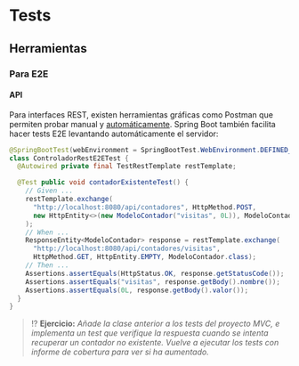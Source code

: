 # Tests

## Herramientas

### Para E2E

#### API

Para interfaces REST, existen herramientas gráficas como Postman que permiten probar manual y [automáticamente](https://medium.com/better-practices/from-manual-to-automated-testing-the-roadblocks-and-the-journey-6333dfacc5ae). Spring Boot también facilita hacer tests E2E levantando automáticamente el servidor:

```java
@SpringBootTest(webEnvironment = SpringBootTest.WebEnvironment.DEFINED_PORT)
class ControladorRestE2ETest {
  @Autowired private final TestRestTemplate restTemplate;

  @Test public void contadorExistenteTest() {
    // Given ...
    restTemplate.exchange(
      "http://localhost:8080/api/contadores", HttpMethod.POST,
      new HttpEntity<>(new ModeloContador("visitas", 0L)), ModeloContador.class
    );
    // When ...
    ResponseEntity<ModeloContador> response = restTemplate.exchange(
      "http://localhost:8080/api/contadores/visitas",
      HttpMethod.GET, HttpEntity.EMPTY, ModeloContador.class);
    // Then ...
    Assertions.assertEquals(HttpStatus.OK, response.getStatusCode());
    Assertions.assertEquals("visitas", response.getBody().nombre());
    Assertions.assertEquals(0L, response.getBody().valor());    
  }
}
```

> ⁉️ **Ejercicio:** _Añade la clase anterior a los tests del proyecto MVC, e implementa un test que verifique la respuesta cuando se intenta recuperar un contador no existente. Vuelve a ejecutar los tests con informe de cobertura para ver si ha aumentado._
